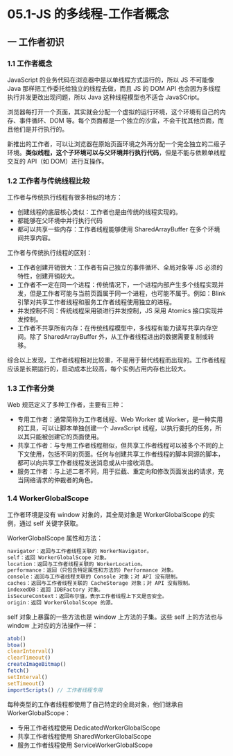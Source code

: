# 05.1-JS 的多线程-工作者概念

## 一 工作者初识

### 1.1 工作者概念

JavaScript 的业务代码在浏览器中是以单线程方式运行的，所以 JS 不可能像 Java 那样把工作委托给独立的线程去做，而且 JS 的 DOM API 也会因为多线程执行并发更改出现问题，所以 Java 这种线程模型也不适合 JavaSCript。

浏览器每打开一个页面，其实就会分配一个虚拟的运行环境，这个环境有自己的内存、事件循环、DOM 等。每个页面都是一个独立的沙盒，不会干扰其他页面，而且他们是并行执行的。

新推出的工作者，可以让浏览器在原始页面环境之外再分配一个完全独立的二级子环境。**类似线程，这个子环境可以与父环境并行执行代码**，但是不能与依赖单线程交互的 API（如 DOM）进行互操作。

### 1.2 工作者与传统线程比较

工作者与传统执行线程有很多相似的地方：

- 创建线程的底层核心类似：工作者也是由传统的线程实现的。
- 都能够在父环境中并行执行代码
- 都可以共享一些内存：工作者线程能够使用 SharedArrayBuffer 在多个环境间共享内容。

工作者与传统执行线程的区别：

- 工作者创建开销很大：工作者有自己独立的事件循环、全局对象等 JS 必须的特性，创建开销较大。
- 工作者不一定在同一个进程：传统情况下，一个进程内部产生多个线程实现并发，但是工作者可能与当前页面属于同一个进程，也可能不属于。例如：Blink 引擎对共享工作者线程和服务工作者线程使用独立的进程。
- 并发控制不同：传统线程采用锁进行并发控制，JS 采用 Atomics 接口实现并发控制。
- 工作者不共享所有内存：在传统线程模型中，多线程有能力读写共享内存空间。除了 SharedArrayBuffer 外，从工作者线程进出的数据需要复制或转移。

综合以上发现，工作者线程相对比较重，不是用于替代线程而出现的。工作者线程应该是长期运行的，启动成本比较高，每个实例占用内存也比较大。

### 1.3 工作者分类

Web 规范定义了多种工作者，主要有三种：

- 专用工作者：通常简称为工作者线程、Web Worker 或 Worker，是一种实用的工具，可以让脚本单独创建一个 JavaScript 线程，以执行委托的任务，所以其只能被创建它的页面使用。
- 共享工作者：与专用工作者线程相似，但共享工作者线程可以被多个不同的上下文使用，包括不同的页面。任何与创建共享工作者线程的脚本同源的脚本，都可以向共享工作者线程发送消息或从中接收消息。
- 服务工作者：与上述二者不同，用于拦截、重定向和修改页面发出的请求，充当网络请求的仲裁者的角色。

### 1.4 WorkerGlobalScope

工作者环境是没有 window 对象的，其全局对象是 WorkerGlobalScope 的实例，通过 self 关键字获取。

WorkerGlobalScope 属性和方法：

```txt
navigator：返回与工作者线程关联的 WorkerNavigator。
self：返回 WorkerGlobalScope 对象。
location：返回与工作者线程关联的 WorkerLocation。
performance：返回（只包含特定属性和方法的）Performance 对象。
console：返回与工作者线程关联的 Console 对象；对 API 没有限制。
caches：返回与工作者线程关联的 CacheStorage 对象；对 API 没有限制。
indexedDB：返回 IDBFactory 对象。
isSecureContext：返回布尔值，表示工作者线程上下文是否安全。
origin：返回 WorkerGlobalScope 的源。
```

self 对象上暴露的一些方法也是 window 上方法的子集。这些 self 上的方法也与 window 上对应的方法操作一样：

```js
atob()
btoa()
clearInterval()
clearTimeout()
createImageBitmap()
fetch()
setInterval()
setTimeout()
importScripts() // 工作者线程专用
```

每种类型的工作者线程都使用了自己特定的全局对象，他们继承自 WorkerGlobalScope：

- 专用工作者线程使用 DedicatedWorkerGlobalScope
- 共享工作者线程使用 SharedWorkerGlobalScope
- 服务工作者线程使用 ServiceWorkerGlobalScope
